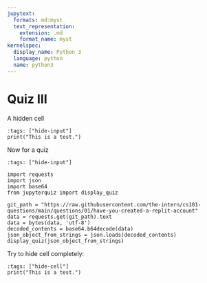 ```yaml
---
jupytext:
  formats: md:myst
  text_representation:
    extension: .md
    format_name: myst
kernelspec:
  display_name: Python 3
  language: python
  name: python3
---
```



# Quiz III

A hidden cell

```{code-cell} ipython
:tags: ["hide-input"]
print("This is a test.")
```


Now for a quiz

```{code-cell} ipython
:tags: ["hide-input"]

import requests
import json
import base64
from jupyterquiz import display_quiz

git_path = "https://raw.githubusercontent.com/the-intern/cs101-questions/main/questions/01/have-you-created-a-replit-account"
data = requests.get(git_path).text
data = bytes(data, 'utf-8')
decoded_contents = base64.b64decode(data)
json_object_from_strings = json.loads(decoded_contents)
display_quiz(json_object_from_strings)

```

Try to hide cell completely:

```{code-cell} ipython
:tags: ["hide-cell"]
print("This is a test.")
```